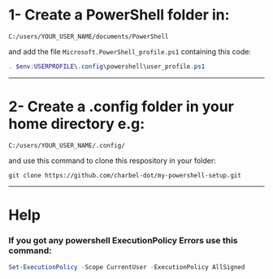 <!-- Add a .config folder in $HOME, and if that did not work try this -->

# 1- Create a **PowerShell** folder in:
`C:/users/YOUR_USER_NAME/documents/PowerShell`

and add the file
`Microsoft.PowerShell_profile.ps1` containing this code:
```powershell
. $env:USERPROFILE\.config\powershell\user_profile.ps1
```
<hr>

# 2- Create a .config folder in your home directory e.g:
`C:/users/YOUR_USER_NAME/.config/`

and use this command to clone this respository in your folder:
```git
git clone https://github.com/charbel-dot/my-powershell-setup.git
```
<hr>

# Help

### If you got any powershell ExecutionPolicy Errors use this command:
```powershell
Set-ExecutionPolicy -Scope CurrentUser -ExecutionPolicy AllSigned
```

